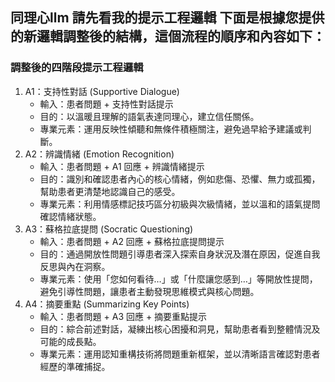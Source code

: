 同理心llm 
請先看我的提示工程邏輯 
下面是根據您提供的新邏輯調整後的結構，這個流程的順序和內容如下：
---
### 調整後的四階段提示工程邏輯
1. A1：支持性對話 (Supportive Dialogue)
   - 輸入：患者問題 + 支持性對話提示  
   - 目的：以溫暖且理解的語氣表達同理心，建立信任關係。  
   - 專業元素：運用反映性傾聽和無條件積極關注，避免過早給予建議或判斷。
2. A2：辨識情緒 (Emotion Recognition)
   - 輸入：患者問題 + A1 回應 + 辨識情緒提示  
   - 目的：識別和確認患者內心的核心情緒，例如悲傷、恐懼、無力或孤獨，幫助患者更清楚地認識自己的感受。  
   - 專業元素：利用情感標記技巧區分初級與次級情緒，並以溫和的語氣提問確認情緒狀態。
3. A3：蘇格拉底提問 (Socratic Questioning)
   - 輸入：患者問題 + A2 回應 + 蘇格拉底提問提示  
   - 目的：通過開放性問題引導患者深入探索自身狀況及潛在原因，促進自我反思與內在洞察。  
   - 專業元素：使用「您如何看待…」或「什麼讓您感到…」等開放性提問，避免引導性問題，讓患者主動發現思維模式與核心問題。
4. A4：摘要重點 (Summarizing Key Points)
   - 輸入：患者問題 + A3 回應 + 摘要重點提示  
   - 目的：綜合前述對話，凝練出核心困擾和洞見，幫助患者看到整體情況及可能的成長點。  
   - 專業元素：運用認知重構技術將問題重新框架，並以清晰語言確認對患者經歷的準確捕捉。

